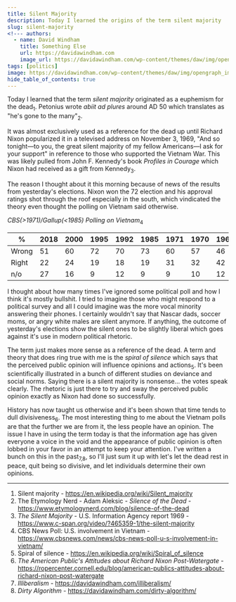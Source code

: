 ```yaml
---
title: Silent Majority
description: Today I learned the origins of the term silent majority
slug: silent-majority
<!--- authors:
  - name: David Windham
    title: Something Else
    url: https://davidawindham.com
    image_url: https://davidawindham.com/wp-content/themes/daw/img/opengraph_image.jpg -->
tags: [politics]
image: https://davidawindham.com/wp-content/themes/daw/img/opengraph_image.jpg
hide_table_of_contents: true
---
```


Today I learned that the term _silent majority_ originated as a euphemism for the dead<sub>1</sub>. Petonius wrote _abiit ad plures_ around AD 50 which translates as "he's gone to the many"<sub>2</sub>.

<!--truncate-->

It was almost exclusively used as a reference for the dead up until Richard Nixon popularized it in a televised address on November 3, 1969, "And so tonight—to you, the great silent majority of my fellow Americans—I ask for your support" in reference to those who supported the Vietnam War. This was likely pulled from John F. Kennedy's book _Profiles in Courage_ which Nixon had received as a gift from Kennedy<sub>3</sub>. 

The reason I thought about it this morning because of news of the results from yesterday's elections. Nixon won the 72 election and his approval ratings shot through the roof especially in the south, which vindicated the theory even thought the polling on Vietnam said otherwise. 

*CBS(>1971)/Gallup(<1985) Polling on Vietnam*<sub>4</sub>

|  %  | 2018 | 2000 | 1995 | 1992 | 1985 | 1971 | 1970 | 1968 | 1967 | 1965 |
|-----|------|------|------|------|------|------|------|------|------|------|
|Wrong| 51   | 60   | 72   | 70   | 73   |  60  | 57   | 46   | 32   | 24   |
|Right| 22   | 24   | 19   | 18   | 19   |  31  | 32   | 42   | 52   | 60   |
| n/o | 27   | 16   | 9    | 12   | 9    |  9   | 10   | 12   | 16   | 15   |

I thought about how many times I've ignored some political poll and how I think it's mostly bullshit. I tried to imagine those who might respond to a political survey and all I could imagine was the more vocal minority answering their phones. I certainly wouldn't say that Nascar dads, soccer moms, or angry white males are silent anymore. If anything, the outcome of yesterday's elections show the silent ones to be slightly liberal which goes against it's use in modern political rhetoric.

The term just makes more sense as a reference of the dead. A term and theory that does ring true with me is the _spiral of silence_ which says that the perceived public opinion will influence opinions and actions<sub>5</sub>. It's been scientifically illustrated in a bunch of different studies on deviance and social norms. Saying there is a silent majority is nonsense... the votes speak clearly. The rhetoric is just there to try and sway the perceived public opinion exactly as Nixon had done so successfully.

History has now taught us otherwise and it's been shown that time tends to dull divisiveness<sub>6</sub>. The most interesting thing to me about the Vietnam polls are that the further we are from it, the less people have an opinion. The issue I have in using the term today is that the information age has given everyone a voice in the void and the appearance of public opinion is often lobbed in your favor in an attempt to keep your attention. I've written a bunch on this in the past<sub>7,8</sub>, so I'll just sum it up with let's let the dead rest in peace, quit being so divisive, and let individuals determine their own opinions.

---

1. Silent majority - <https://en.wikipedia.org/wiki/Silent_majority>
2. The Etymology Nerd - Adam Aleksic - _Silence of the Dead_ - <https://www.etymologynerd.com/blog/silence-of-the-dead>
3. _The Silent Majority_ - U.S. Information Agency report 1969 - <https://www.c-span.org/video/?465359-1/the-silent-majority>
4. CBS News Poll: U.S. involvement in Vietnam - <https://www.cbsnews.com/news/cbs-news-poll-u-s-involvement-in-vietnam/>
5. Spiral of silence - <https://en.wikipedia.org/wiki/Spiral_of_silence>
6. _The American Public's Attitudes about Richard Nixon Post-Watergate_ - <https://ropercenter.cornell.edu/blog/american-publics-attitudes-about-richard-nixon-post-watergate>
7. _Illiberalism_ - <https://davidawindham.com/illiberalism/>
8. _Dirty Algorithm_ - <https://davidawindham.com/dirty-algorithm/>